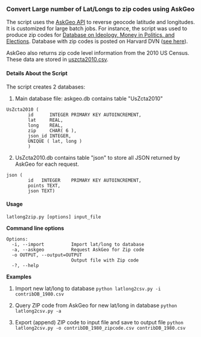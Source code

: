 ### Convert Large number of Lat/Longs to zip codes using AskGeo

The script uses the [AskGeo API](https://askgeo.com/) to reverse geocode latitude and longitudes. It is customized for large batch jobs. For instance, the script was used to produce zip codes for [Database on Ideology, Money in Politics, and Elections](http://data.stanford.edu/dime). Database with zip codes is posted on Harvard DVN ([see here](http://dx.doi.org/10.7910/DVN/28957)).

AskGeo also returns zip code level information from the 2010 US Census. These data are stored in [uszcta2010.csv](uszcta2010.csv).

#### Details About the Script

The script creates 2 databases:

1. Main database file: askgeo.db contains table "UsZcta2010"
```
UsZcta2010 (
        id      INTEGER PRIMARY KEY AUTOINCREMENT,
        lat     REAL,
        long    REAL,
        zip     CHAR( 6 ),
        json_id INTEGER,
        UNIQUE ( lat, long )
        )
```

2. UsZcta2010.db contains table "json" to store all JSON returned by AskGeo for each request. 
```
json (
        id   INTEGER    PRIMARY KEY AUTOINCREMENT,
        points TEXT,
        json TEXT)   
```

#### Usage

`latlong2zip.py [options] input_file`

**Command line options**

```
Options:
  -i, --import          Import lat/long to database
  -a, --askgeo          Request AskGeo for Zip code
  -o OUTPUT, --output=OUTPUT
                        Output file with Zip code
  -?, --help
```

**Examples**

1. Import new lat/long to database
`python latlong2csv.py -i contribDB_1980.csv`

2. Query ZIP code from AskGeo for new lat/long in database
`python latlong2csv.py -a`

3. Export (append) ZIP code to input file and save to output file
`python latlong2csv.py -o contribDB_1980_zipcode.csv contribDB_1980.csv`
